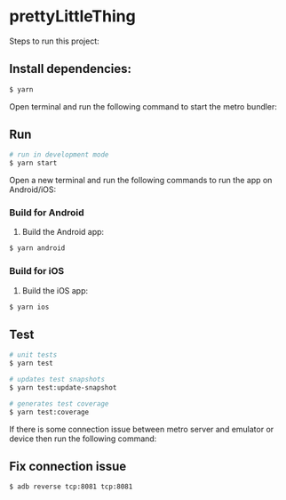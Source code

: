 # prettyLittleThing

Steps to run this project:

## Install dependencies:

```bash
$ yarn
```

Open terminal and run the following command to start the metro bundler:

## Run

```bash
# run in development mode
$ yarn start
```

Open a new terminal and run the following commands to run the app on Android/iOS:

### Build for Android

1. Build the Android app:

```bash
$ yarn android
```

### Build for iOS

1. Build the iOS app:

```bash
$ yarn ios
```

## Test

```bash
# unit tests
$ yarn test

# updates test snapshots
$ yarn test:update-snapshot

# generates test coverage
$ yarn test:coverage
```

If there is some connection issue between metro server and emulator or device
then run the following command:

## Fix connection issue

```bash
$ adb reverse tcp:8081 tcp:8081
```
